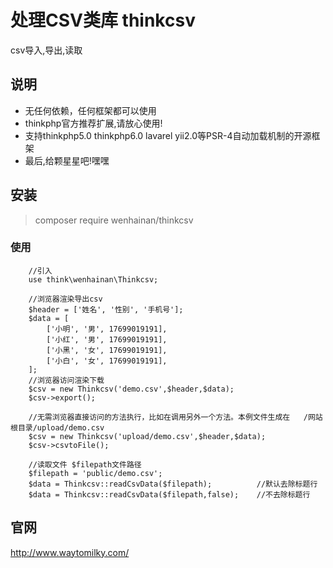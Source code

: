 # 处理CSV类库 thinkcsv
csv导入,导出,读取



## 说明
* 无任何依赖，任何框架都可以使用
* thinkphp官方推荐扩展,请放心使用!
* 支持thinkphp5.0 thinkphp6.0 lavarel  yii2.0等PSR-4自动加载机制的开源框架 
* 最后,给颗星星吧!嘿嘿

## 安装
> composer require wenhainan/thinkcsv


### 使用
```
    //引入 
    use think\wenhainan\Thinkcsv;
    
    //浏览器渲染导出csv
    $header = ['姓名', '性别', '手机号'];
    $data = [
        ['小明', '男', 17699019191],
        ['小红', '男', 17699019191],
        ['小黑', '女', 17699019191],
        ['小白', '女', 17699019191],
    ];
    //浏览器访问渲染下载
    $csv = new Thinkcsv('demo.csv',$header,$data);
    $csv->export();
    
    //无需浏览器直接访问的方法执行，比如在调用另外一个方法。本例文件生成在   /网站根目录/upload/demo.csv
    $csv = new Thinkcsv('upload/demo.csv',$header,$data);
    $csv->csvtoFile();
    
    //读取文件 $filepath文件路径
    $filepath = 'public/demo.csv';
    $data = Thinkcsv::readCsvData($filepath);          //默认去除标题行
    $data = Thinkcsv::readCsvData($filepath,false);    //不去除标题行
```

## 官网
http://www.waytomilky.com/

